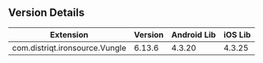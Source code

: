 ## Version Details

| Extension | Version | Android Lib | iOS Lib |
| --- | --- | --- | --- |
| com.distriqt.ironsource.Vungle | 6.13.6 | 4.3.20 | 4.3.25 |
